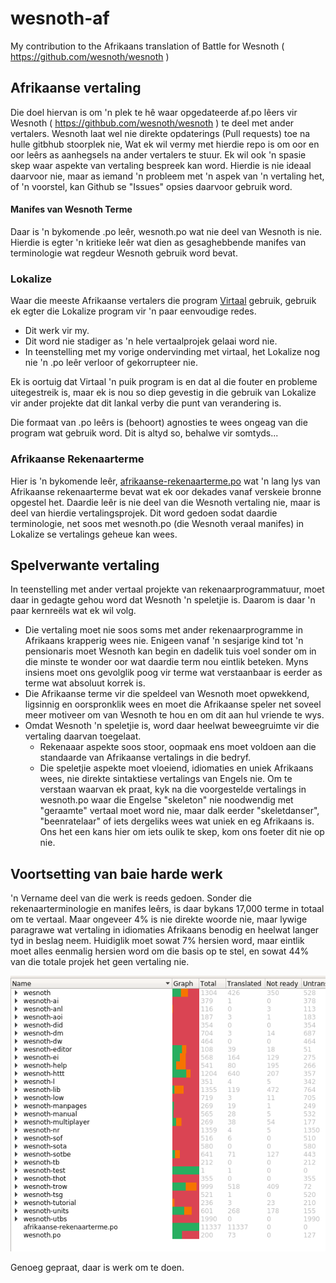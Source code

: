 # wesnoth-af
My contribution to the Afrikaans translation of Battle for Wesnoth ( https://github.com/wesnoth/wesnoth )

## Afrikaanse vertaling

Die doel hiervan is om 'n plek te hê waar opgedateerde af.po lêers vir Wesnoth ( https://githbub.com/wesnoth/wesnoth ) te deel met ander vertalers.  Wesnoth laat wel nie direkte opdaterings (Pull requests) toe na hulle gitbhub stoorplek nie,  Wat ek wil vermy met hierdie repo is om oor en oor leêrs as aanhegsels na ander vertalers te stuur.  Ek wil ook 'n spasie skep waar aspekte van vertaling bespreek kan word.  Hierdie is nie ideaal daarvoor nie, maar as iemand 'n probleem met 'n aspek van 'n vertaling het, of 'n voorstel, kan Github se "Issues" opsies daarvoor gebruik word.

#### Manifes van Wesnoth Terme

Daar is 'n bykomende .po leêr, wesnoth.po wat nie deel van Wesnoth is nie.  Hierdie is egter 'n kritieke leêr wat dien as gesaghebbende manifes van terminologie wat regdeur Wesnoth gebruik word bevat.

### Lokalize 

Waar die meeste Afrikaanse vertalers die program [Virtaal](https://virtaal.translatehouse.org/) gebruik, gebruik ek egter die Lokalize program vir 'n paar eenvoudige redes.

* Dit werk vir my.
* Dit word nie stadiger as 'n hele vertaalprojek gelaai word nie.
* In teenstelling met my vorige ondervinding met virtaal, het Lokalize nog nie 'n .po leêr verloor of gekorrupteer nie.  

Ek is oortuig dat Virtaal 'n puik program is en dat al die fouter en probleme uitegestreik is, maar ek is nou so diep gevestig in die gebruik van Lokalize vir ander projekte dat dit lankal verby die punt van verandering is.

Die formaat van .po leêrs is (behoort) agnosties te wees ongeag van die program wat gebruik word.  Dit is altyd so, behalwe vir somtyds...

### Afrikaanse Rekenaarterme

Hier is 'n bykomende leêr, [afrikaanse-rekenaarterme.po](https://github.com/casperl/wesnoth-af/blob/master/afrikaanse-rekenaarterme.po) wat 'n lang lys van Afrikaanse rekenaarterme bevat wat ek oor dekades vanaf verskeie bronne opgestel het.  Daardie leêr is nie deel van die Wesnoth vertaling nie, maar is deel van hierdie vertalingsprojek.  Dit word gedoen sodat daardie terminologie, net soos met wesnoth.po (die Wesnoth veraal manifes) in Lokalize se vertalings geheue kan wees.

## Spelverwante vertaling

In teenstelling met ander vertaal projekte van rekenaarprogrammatuur, moet daar in gedagte gehou word dat Wesnoth 'n speletjie is.  Daarom is daar 'n paar kernreëls wat ek wil volg.

* Die vertaling moet nie soos soms met ander rekenaarprogramme in Afrikaans krapperig wees nie.  Enigeen vanaf 'n sesjarige kind tot 'n pensionaris moet Wesnoth kan begin en dadelik tuis voel sonder om in die minste te wonder oor wat daardie term nou eintlik beteken.  Myns insiens moet ons gevolglik poog vir terme wat verstaanbaar is eerder as terme wat absoluut korrek is.
* Die Afrikaanse terme vir die speldeel van Wesnoth moet opwekkend, ligsinnig en oorspronklik wees en moet die Afrikaanse speler net soveel meer motiveer om van Wesnoth te hou en om dit aan hul vriende te wys.
* Omdat Wesnoth 'n speletjie is, word daar heelwat beweegruimte vir die vertaling daarvan toegelaat.
  * Rekenaaar aspekte soos stoor, oopmaak ens moet voldoen aan die standaarde van Afrikaanse vertalings in die bedryf.
  * Die speletjie aspekte moet vloeiend, idiomaties en uniek Afrikaans wees, nie direkte sintaktiese vertalings van Engels nie.  Om te verstaan waarvan ek praat, kyk na die voorgestelde vertalings in wesnoth.po waar die Engelse "skeleton" nie noodwendig met "geraamte" vertaal moet word nie, maar dalk eerder "skeletdanser", "beenratelaar" of iets dergeliks wees wat uniek en eg Afrikaans is.  Ons het een kans hier om iets oulik te skep, kom ons foeter dit nie op nie.

## Voortsetting van baie harde werk

'n Vername deel van die werk is reeds gedoen.  Sonder die rekenaarterminologie en manifes leêrs, is daar bykans 17,000 terme in totaal om te vertaal. Maar ongeveer 4% is nie direkte woorde nie, maar lywige paragrawe wat vertaling in idiomaties Afrikaans benodig en heelwat langer tyd in beslag neem.  Huidiglik moet sowat 7% hersien word, maar eintlik moet alles eenmalig hersien word om die basis op te stel, en sowat 44% van die totale projek het geen vertaling nie.

![Wesnoth vertaling statistiek](/img/19-01-21-11-18.png)

Genoeg gepraat, daar is werk om te doen.
